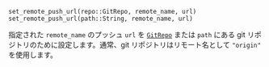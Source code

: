 ```
set_remote_push_url(repo::GitRepo, remote_name, url)
set_remote_push_url(path::String, remote_name, url)
```

指定された `remote_name` のプッシュ `url` を [`GitRepo`](@ref) または `path` にある git リポジトリのために設定します。通常、git リポジトリはリモート名として `"origin"` を使用します。
